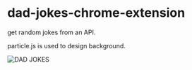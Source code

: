 # dad-jokes-chrome-extension

get random jokes from an API.

particle.js is used to design background.

![DAD JOKES](https://user-images.githubusercontent.com/84097113/163402591-e71ff738-2ff6-47e1-924c-66bf1a29b266.jpg)
